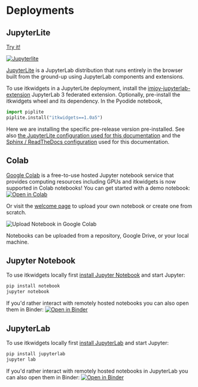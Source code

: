 # Deployments

## JupyterLite

<a href="./_static/lab/index.html">
Try it!

![Jupyterlite](https://jupyterlite.rtfd.io/en/latest/_static/badge.svg)
</a>

[JupyterLite](https://jupyterlite.readthedocs.io/en/latest/) is a JupyterLab distribution that runs entirely in the browser built from the ground-up using JupyterLab components and extensions.

To use itkwidgets in a JupyterLite deployment, install the
[imjoy-jupyterlab-extension](https://pypi.org/project/imjoy-jupyterlab-extension/)
JupyterLab 3 federated extension. Optionally, pre-install the itkwidgets wheel
and its dependency. In the Pyodide notebook,

```python
import piplite
piplite.install("itkwidgets==1.0a5")
```

Here we are installing the specific pre-release version pre-installed. See
also [the JupyterLite configuration used for this documentation](https://github.com/InsightSoftwareConsortium/itkwidgets/blob/main/docs/jupyterlite/jupyterlite_config.json) and the
[Sphinx / ReadTheDocs
configuration](https://github.com/InsightSoftwareConsortium/itkwidgets/blob/main/docs/conf.py)
used for this documentation.

## Colab

[Google Colab](https://research.google.com/colaboratory/) is a free-to-use hosted Jupyter notebook service that provides
computing resources including GPUs and itkwidgets is now supported in Colab
notebooks! You can get started with a demo notebook: [![Open in Colab](https://colab.research.google.com/assets/colab-badge.svg)](https://colab.research.google.com/github/InsightSoftwareConsortium/itkwidgets/blob/main/examples/Hello3DWorld.ipynb)

Or visit the [welcome page](https://colab.research.google.com/?utm_source=scs-index) to upload your own notebook or create one from scratch.

![Upload Notebook in Google Colab](images/colab.png)

Notebooks can be uploaded from a repository, Google Drive, or your local machine.


## Jupyter Notebook

To use itkwidgets locally first [install Jupyter Notebook](https://jupyter.org/install#jupyter-notebook) and start Jupyter:

```bash
pip install notebook
jupyter notebook
```

If you'd rather interact with remotely hosted notebooks you can also open them
in Binder: [![Open in Binder](https://mybinder.org/badge_logo.svg)](https://mybinder.org/v2/gh/InsightSoftwareConsortium/itkwidgets/main?urlpath=%2Fnotebooks%2Fexamples%2F)

## JupyterLab

To use itkwidgets locally first [install JupyterLab](https://jupyter.org/install#jupyterlab) and start Jupyter:

```bash
pip install jupyterlab
jupyter lab
```

If you'd rather interact with remotely hosted notebooks in JupyterLab you can
also open them in Binder: [![Open in Binder](https://mybinder.org/badge_logo.svg)](https://mybinder.org/v2/gh/InsightSoftwareConsortium/itkwidgets/main?labpath=examples%2F)
